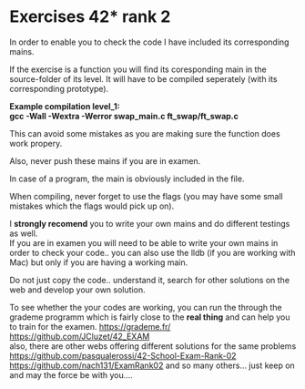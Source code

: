 # Exercises 42* rank 2

In order to enable you to check the code I have included its corresponding mains.

If the exercise is a function you will find its coresponding main in the source-folder of its level.
It will have to be compiled seperately (with its corresponding prototype).

 __Example compilation level_1:   
gcc -Wall -Wextra -Werror swap_main.c ft_swap/ft_swap.c__

This can avoid some mistakes as you are making sure the function does work propery.  

Also, never push these mains if you are in examen.

In case of a program, the main is obviously included in the file.

When compiling, never forget to use the flags (you may have some small mistakes which the flags would pick up on).

I **strongly recomend** you to write your own mains and do different testings as well.    
If you are in examen you will need to be able to write your own mains in order to check your code.. you can also use the lldb (if you are working with Mac) but only if you are having a working main.

Do not just copy the code.. understand it, search for other solutions on the web and develop your own solution.

To see whether the your codes are working, you can run the through the grademe programm which is fairly close to the **real thing** and can help you to train for the examen.
https://grademe.fr/   
https://github.com/JCluzet/42_EXAM   
also, there are other webs offering different solutions for the same problems
https://github.com/pasqualerossi/42-School-Exam-Rank-02   
https://github.com/nach131/ExamRank02 
and so many others... just keep on and may the force be with you....
